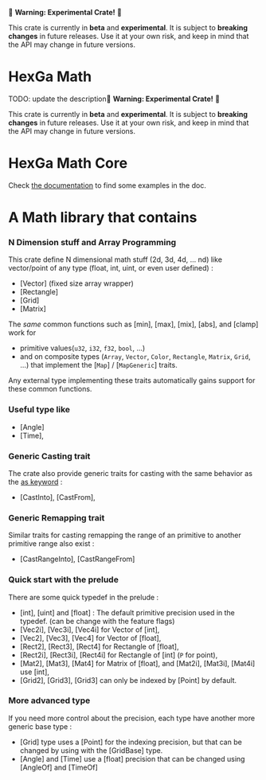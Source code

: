 🚧 **Warning: Experimental Crate!** 🚧

This crate is currently in **beta** and **experimental**.
It is subject to **breaking changes** in future releases.
Use it at your own risk, and keep in mind that the API may change in future versions.

# HexGa Math

TODO: update the description🚧 **Warning: Experimental Crate!** 🚧

This crate is currently in **beta** and **experimental**.
It is subject to **breaking changes** in future releases.
Use it at your own risk, and keep in mind that the API may change in future versions.

# HexGa Math Core

Check [the documentation](https://docs.rs/hexga_math/latest/hexga_math/) to find some examples in the doc.

# A Math library that contains

### N Dimension stuff and Array Programming

This crate define N dimensional math stuff (2d, 3d, 4d, ... nd) like vector/point of any type (float, int, uint, or even user defined) :

- [Vector] (fixed size array wrapper)
- [Rectangle]
- [Grid]
- [Matrix]

The *same* common functions such as [min], [max], [mix],
[abs], and [clamp] work for
- primitive values(`u32`, `i32`, `f32`, `bool`, ...)
- and on composite types (`Array`, `Vector`, `Color`, `Rectangle`, `Matrix`, `Grid`, ...) that implement the [`Map`] / [`MapGeneric`] traits.

Any external type implementing these traits automatically gains support for these common functions.

### Useful type like

- [Angle]
- [Time],

### Generic Casting trait
The crate also provide generic traits for casting with the same behavior as the [as keyword](https://practice.course.rs/type-conversions/as.html) :
- [CastInto], [CastFrom],

### Generic Remapping trait

Similar traits for casting remapping the range of an primitive to another primitive range also exist :
- [CastRangeInto], [CastRangeFrom]

### Quick start with the prelude

There are some quick typedef in the prelude :

- [int], [uint] and [float]  : The default primitive precision used in the typedef. (can be change with the feature flags)
- [Vec2i], [Vec3i], [Vec4i] for Vector of [int],
- [Vec2], [Vec3], [Vec4] for Vector of [float],
- [Rect2], [Rect3], [Rect4] for Rectangle of [float],
- [Rect2i], [Rect3i], [Rect4i] for Rectangle of [int] (`P` for point),
- [Mat2], [Mat3], [Mat4] for Matrix of [float], and [Mat2i], [Mat3i], [Mat4i] use [int],
- [Grid2], [Grid3], [Grid3]  can only be indexed by [Point] by default.

### More advanced type

If you need more control about the precision, each type have another more generic base type :

- [Grid] type uses a [Point] for the indexing precision, but that can be changed by using with the [GridBase] type.
- [Angle] and [Time] use a [float] precision that can be changed using [AngleOf] and [TimeOf]
